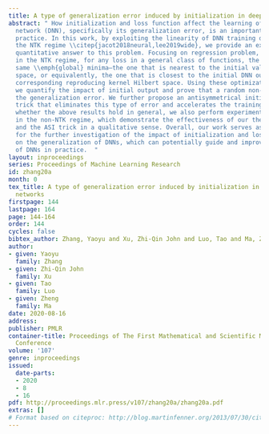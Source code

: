 ```yaml
---
title: A type of generalization error induced by initialization in deep neural networks
abstract: " How initialization and loss function affect the learning of a deep neural
  network (DNN), specifically its generalization error, is an important problem in
  practice. In this work, by exploiting the linearity of DNN training dynamics in
  the NTK regime \\citep{jacot2018neural,lee2019wide}, we provide an explicit and
  quantitative answer to this problem. Focusing on regression problem, we prove that,
  in the NTK regime, for any loss in a general class of functions, the DNN finds the
  same \\emph{global} minima—the one that is nearest to the initial value in the parameter
  space, or equivalently, the one that is closest to the initial DNN output in the
  corresponding reproducing kernel Hilbert space. Using these optimization problems,
  we quantify the impact of initial output and prove that a random non-zero one increases
  the generalization error. We further propose an antisymmetrical initialization (ASI)
  trick that eliminates this type of error and accelerates the training. To understand
  whether the above results hold in general, we also perform experiments for DNNs
  in the non-NTK regime, which demonstrate the effectiveness of our theoretical results
  and the ASI trick in a qualitative sense. Overall, our work serves as a baseline
  for the further investigation of the impact of initialization and loss function
  on the generalization of DNNs, which can potentially guide and improve the training
  of DNNs in practice.  "
layout: inproceedings
series: Proceedings of Machine Learning Research
id: zhang20a
month: 0
tex_title: A type of generalization error induced by initialization in deep neural
  networks
firstpage: 144
lastpage: 164
page: 144-164
order: 144
cycles: false
bibtex_author: Zhang, Yaoyu and Xu, Zhi-Qin John and Luo, Tao and Ma, Zheng
author:
- given: Yaoyu
  family: Zhang
- given: Zhi-Qin John
  family: Xu
- given: Tao
  family: Luo
- given: Zheng
  family: Ma
date: 2020-08-16
address: 
publisher: PMLR
container-title: Proceedings of The First Mathematical and Scientific Machine Learning
  Conference
volume: '107'
genre: inproceedings
issued:
  date-parts:
  - 2020
  - 8
  - 16
pdf: http://proceedings.mlr.press/v107/zhang20a/zhang20a.pdf
extras: []
# Format based on citeproc: http://blog.martinfenner.org/2013/07/30/citeproc-yaml-for-bibliographies/
---
```

